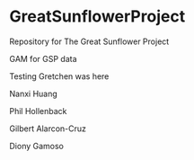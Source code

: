# GreatSunflowerProject
Repository for The Great Sunflower Project

GAM for GSP data

Testing 
Gretchen was here

Nanxi Huang

Phil Hollenback

Gilbert Alarcon-Cruz

Diony Gamoso
 
             